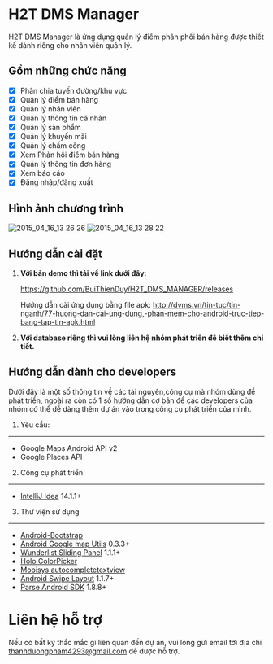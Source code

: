 H2T DMS Manager
===============
H2T DMS Manager là ứng dụng quản lý điểm phân phối bán hàng được thiết kế dành riêng cho nhân viên quản lý.

## Gồm những chức năng

- [x] Phân chia tuyến đường/khu vực
- [x] Quản lý điểm bán hàng
- [x] Quản lý nhân viên
- [x] Quản lý thông tin cá nhân
- [x] Quản lý sản phẩm
- [x] Quản lý khuyến mãi
- [x] Quản lý chấm công
- [x] Xem Phản hồi điểm bán hàng
- [x] Quản lý thông tin đơn hàng
- [x] Xem báo cáo
- [x] Đăng nhập/đăng xuất

## Hình ảnh chương trình
![2015_04_16_13 26 26](https://cloud.githubusercontent.com/assets/11812919/7176642/6a07142e-e44a-11e4-8915-9c61dcf73c05.png)
![2015_04_16_13 28 22](https://cloud.githubusercontent.com/assets/11812919/7176641/6a068c3e-e44a-11e4-86d6-e4db627cd608.png)

## Hướng dẫn cài đặt
 1. **Với bản demo thì tải về link dưới đây:**

    https://github.com/BuiThienDuy/H2T_DMS_MANAGER/releases
    
    Hướng dẫn cài ứng dụng bằng file apk: http://dvms.vn/tin-tuc/tin-nganh/77-huong-dan-cai-ung-dung,-phan-mem-cho-android-truc-tiep-bang-tap-tin-apk.html

 2. **Với database riêng thì vui lòng liên hệ nhóm phát triển để biết thêm chi tiết.** 


## Hướng dẫn dành cho developers
Dưới đây là một số thông tin về các tài nguyên,công cụ mà nhóm dùng để phát triển, ngoài ra còn có 1 số hướng dẫn cơ bản để các developers của nhóm có thể dễ dàng thêm dự án vào trong công cụ phát triển của mình.

1. Yêu cầu:
-----------

* Google Maps Android API v2
* Google Places API

2. Công cụ phát triển
---------------------
* [IntelliJ Idea](https://www.jetbrains.com/idea/) 14.1.1+

3. Thư viện sử dụng
-------------------
* [Android-Bootstrap](https://github.com/Bearded-Hen/Android-Bootstrap) 
* [Android Google map Utils](https://github.com/googlemaps/android-maps-utils) 0.3.3+
* [Wunderlist Sliding Panel](https://github.com/wunderlist/android-sliding-layer-lib) 1.1.1+
* [Holo ColorPicker](https://github.com/LarsWerkman/HoloColorPicker)
* [Mobisys autocompletetextview](https://github.com/mobisystech/autocompletetextview)
* [Android Swipe Layout](https://github.com/daimajia/AndroidSwipeLayout) 1.1.7+
* [Parse Android SDK](https://www.parse.com/docs/downloads) 1.8.8+

Liên hệ hỗ trợ
===============
Nếu có bất kỳ thắc mắc gì liên quan đến dự án, vui lòng gửi email tới địa chỉ thanhduongpham4293@gmail.com để được hỗ trợ.
